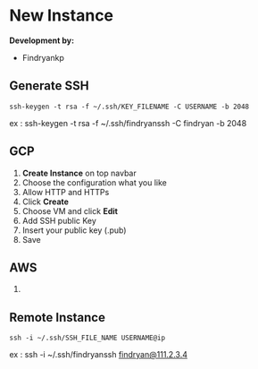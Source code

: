 # New Instance
**Development by:** 
- Findryankp

## Generate SSH
```shell
ssh-keygen -t rsa -f ~/.ssh/KEY_FILENAME -C USERNAME -b 2048
```
ex : ssh-keygen -t rsa -f ~/.ssh/findryanssh -C findryan -b 2048

## GCP
1. **Create Instance** on top navbar
2. Choose the configuration what you like
3. Allow HTTP and HTTPs
4. Click **Create**
5. Choose VM and click **Edit**
6. Add SSH public Key
7. Insert your public key (.pub)
8. Save

## AWS
1. 

## Remote Instance
```shell
ssh -i ~/.ssh/SSH_FILE_NAME USERNAME@ip
```
ex : ssh -i ~/.ssh/findryanssh findryan@111.2.3.4

